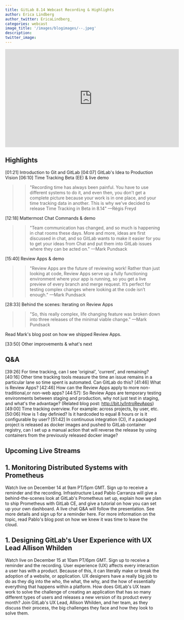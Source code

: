 ```yaml
---
title: GitLab 8.14 Webcast Recording & Highlights 
author: Erica Lindberg
author_twitter: EricaLindberg_
categories: webcast
image_title: '/images/blogimages/--.jpeg'
description: 
twitter_image:
---
```




<iframe width="560" height="315" src="https://www.youtube.com/embed/CteZol_7pxo" frameborder="0" allowfullscreen></iframe>


## Highlights 

[01:21] Introduction to Git and GitLab
[04:07] GitLab's Idea to Production Vision
[06:10] Time Tracking Beta (EE) & live demo

>> "Recording time has always been painful. You have to use different systems to do it, 
and even then, you don't get a complete picture because your work is in one place, 
and your time tracking data in another. This is why we've decided to release Time Tracking in Beta in 8.14" —Régis Freyd

[12:18] Mattermost Chat Commands & demo

>> "Team communication has changed, and so much is happening in chat rooms these days. 
More and more, ideas are first discussed in chat, and so GitLab wants to make it 
easier for you to get your ideas from Chat and put them into GitLab issues where 
they can be acted on." —Mark Pundsack

[15:40] Review Apps & demo

>> "Review Apps are the future of reviewing work! Rather than just looking at code, 
Review Apps serve up a fully functioning environment where your app is running, 
so you get a live preview of every branch and merge request. It’s perfect for 
testing complex changes where looking at the code isn’t enough." —Mark Pundsack

[28:33] Behind the scenes: Iterating on Review Apps

>> "So, this really complex, life changing feature was broken down into three releases of the minimal viable change." —Mark Pundsack

Read Mark's blog post on how we shipped Review Apps. 

[33:50] Other improvements & what's next

## Q&A 
[39:26] For time tracking, can I see 'original', 'current', and remaining?
[40:16] Other time tracking tools measure the time an issue remains in a particular lane so time spent is automated. Can GitLab do this?
[41:46] What is Review Apps? 
[42:46] How can the Review Apps apply to more non-traditional,or non-web apps?
[44:57]: So Review Apps are temporary testing environments between staging and production, why not just test in staging, and what's the advantage? (Related blog post: http://bit.ly/IntroRevApps) 
[49:00] Time tracking overview. For example: across projects, by user, etc.
[50:06] How is 1 day definied? Is it hardcoded to equal 8 hours or is it configurable by user?
[51:42] In continuous integration (CI), if a packaged project is released as docker images and pushed to GitLab container registry, can I set up a manual action that will reverse the release by using containers from the previously released docker image?

## Upcoming Live Streams 

## 1. Monitoring Distributed Systems with Prometheus

Watch live on December 14 at 9am PT/5pm GMT. Sign up to receive a reminder and the recording.
Infrastructure Lead Pablo Carranza will give a behind-the-scenes look at GitLab's Prometheus set up, explain how we plan to ship Prometheus with GitLab CE, and give a tutorial on how you can set up your own dashboard. A live chat Q&A will follow the presentation. See more details and sign up for a reminder here.
For more information on the topic, read Pablo's blog post on how we knew it was time to leave the cloud.

## 1. Designing GitLab's User Experience with UX Lead Allison Whilden

Watch live on December 15 at 10am PT/6pm GMT. Sign up to receive a reminder and the recording.
User experience (UX) affects every interaction a user has with a product. Because of this, it can literally make or break the adoption of a website, or application. UX designers have a really big job to do as they dig into the who, the what, the why, and the how of essentially everything that happens within a platform.
How does GitLab's UX team work to solve the challenge of creating an application that has so many different types of users and releases a new version of its product every month? Join GitLab's UX Lead, Allison Whilden, and her team, as they discuss their process, the big challenges they face and how they look to solve them.

<!-- identifier --> 